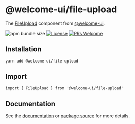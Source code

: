 # @welcome-ui/file-upload

The [FileUpload](https://welcome-ui.com/components/file-upload) component from [@welcome-ui](https://welcome-ui.com).

![npm bundle size](https://img.shields.io/bundlephobia/minzip/@welcome-ui/file-upload) [![License](https://img.shields.io/npm/l/welcome-ui.svg)](https://github.com/WTTJ/welcome-ui/blob/master/LICENSE) [![PRs Welcome](https://img.shields.io/badge/PRs-welcome-mediumspringgreen.svg)](ttps://github.com/WTTJ/welcome-ui/blob/master/CONTRIBUTING.mdx)

## Installation

    yarn add @welcome-ui/file-upload

## Import

    import { FileUpload } from '@welcome-ui/file-upload'

## Documentation

See the [documentation](https://welcome-ui.com/components/file-upload) or [package source](https://github.com/WTTJ/welcome-ui/tree/master/packages/FileUpload) for more details.
